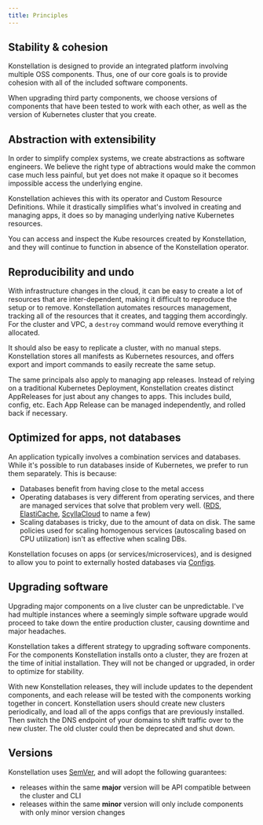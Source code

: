 ```yaml
---
title: Principles
---
```


## Stability & cohesion

Konstellation is designed to provide an integrated platform involving multiple OSS components. Thus, one of our core goals is to provide cohesion with all of the included software components.

When upgrading third party components, we choose versions of components that have been tested to work with each other, as well as the version of Kubernetes cluster that you create.

## Abstraction with extensibility

In order to simplify complex systems, we create abstractions as software engineers. We believe the right type of abtractions would make the common case much less painful, but yet does not make it opaque so it becomes impossible access the underlying engine.

Konstellation achieves this with its operator and Custom Resource Definitions. While it drastically simplifies what's involved in creating and managing apps, it does so by managing underlying native Kubernetes resources.

You can access and inspect the Kube resources created by Konstellation, and they will continue to function in absence of the Konstellation operator.

## Reproducibility and undo

With infrastructure changes in the cloud, it can be easy to create a lot of resources that are inter-dependent, making it difficult to reproduce the setup or to remove. Konstellation automates resources management, tracking all of the resources that it creates, and tagging them accordingly. For the cluster and VPC, a `destroy` command would remove everything it allocated.

It should also be easy to replicate a cluster, with no manual steps. Konstellation stores all manifests as Kubernetes resources, and offers export and import commands to easily recreate the same setup.

The same principals also apply to managing app releases. Instead of relying on a traditional Kubernetes Deployment, Konstellation creates distinct AppReleases for just about any changes to apps. This includes build, config, etc. Each App Release can be managed independently, and rolled back if necessary.

## Optimized for apps, not databases

An application typically involves a combination services and databases. While it's possible to run databases inside of Kubernetes, we prefer to run them separately. This is because:

* Databases benefit from having close to the metal access
* Operating databases is very different from operating services, and there are managed services that solve that problem very well. ([RDS](https://aws.amazon.com/rds/), [ElastiCache](https://aws.amazon.com/elasticache/), [ScyllaCloud](https://www.scylladb.com/product/scylla-cloud/) to name a few)
* Scaling databases is tricky, due to the amount of data on disk. The same policies used for scaling homogenous services (autoscaling based on CPU utilization) isn't as effective when scaling DBs.

Konstellation focuses on apps (or services/microservices), and is designed to allow you to point to externally hosted databases via [Configs](apps/configuration.md).

## Upgrading software

Upgrading major components on a live cluster can be unpredictable. I've had multiple instances where a seemingly simple software upgrade would proceed to take down the entire production cluster, causing downtime and major headaches.

Konstellation takes a different strategy to upgrading software components. For the components Konstellation installs onto a cluster, they are frozen at the time of initial installation. They will not be changed or upgraded, in order to optimize for stability.

With new Konstellation releases, they will include updates to the dependent components, and each release will be tested with the components working together in concert. Konstellation users should create new clusters periodically, and load all of the apps configs that are previously installed. Then switch the DNS endpoint of your domains to shift traffic over to the new cluster. The old cluster could then be deprecated and shut down.

## Versions

Konstellation uses [SemVer](https://semver.org/), and will adopt the following guarantees:

* releases within the same __major__ version will be API compatible between the cluster and CLI
* releases within the same __minor__ version will only include components with only minor version changes
